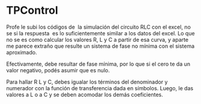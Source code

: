 # TPControl <br>
<p>Profe le subi los códigos de&nbsp; la simulación del circuito RLC con el excel, no se si la respuesta&nbsp; es lo suficientemente similar a los datos del excel. Lo que no se es como calcular los valores R, L y C a partir de esa curva, y aparte me parece extraño que resulte un sistema de fase no mínima con el sistema aproximado.</p>
<p>Efectivamente, debe resultar de fase mínima, por lo que si el cero te da un valor negativo, podés asumir que es nulo.</p>
<p>Para hallar R L y C, debes igualar los términos del denominador y numerador con la función de transferencia dada en símbolos. Luego, le das valores a L o a C y se deben acomodar los demás coeficientes.</p>
<p><br></p>
<p><br></p>
<p><br></p><br>
<p><i></i></p>
